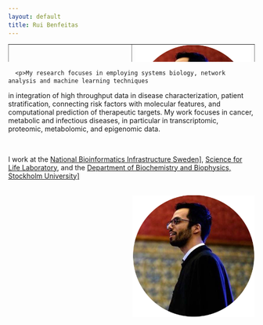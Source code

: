 ```yaml
---
layout: default
title: Rui Benfeitas
---
```

<table style="width: 100%; border-collapse: collapse; border-style: hidden; height: 36px;" border="1">
<tbody>
<tr style="height: 18px;">
	<td style="width: 50%; height: 18px;"><h1>Rui Benfeitas, PhD </h1>
	<h3>Multi-omics Integration and Systems Biology</h3>
	<a href="http://twitter.com/ruifeitas"><img border="0" src="https://www.svgrepo.com/show/137277/twitter.svg" width="20" height="20"></a>
	<a href="https://scholar.google.se/citations?user=TNHVVA4AAAAJ"><img border="0" src="https://camo.githubusercontent.com/80c1726d97a306a48189cb105cb4c0667d5adf140dc35daf05713873170b20ff/687474703a2f2f7777772e736f66746c61622e6e7475612e67722f7e6e69636b69652f696d616765732f6c6f676f2f676f6f676c652d7363686f6c61722e706e67" width="20" height="20"></a>
	<a href="linkedin.com/in/ruibenfeitas"><img border="0" src="https://www.svgrepo.com/show/315300/linkedin.svg" width="20" height="20"></a>
	<a href="https://www.researchgate.net/profile/Rui-Benfeitas"><img border="0" src="https://img.icons8.com/windows/452/researchgate.png" width="20" height="20"></a><br>
</td>
	<td style="width: 50%; height: 18px;"><img src="./includes/assets/img/photo.png" style="float: right;" width="250px" alt="" /></td>
</tr>
</tbody>
</table>
<div class="container">
  <div class="row">
    <div class="col s12">
      
      <p>My research focuses in employing systems biology, network analysis and machine learning techniques
in integration of high throughput data in disease characterization, patient stratification, connecting risk factors with molecular features, and computational prediction of therapeutic targets. My work focuses in cancer, metabolic and infectious diseases, in particular in transcriptomic, proteomic, metabolomic, and epigenomic data.</p>  
		<p>I work at the <a href="https://www.nbis.se/about/staff/rui-benfeitas/">National Bioinformatics Infrastructure Sweden]</a>, <a href="www.scilifelab.se">Science for Life Laboratory</a>, and the <a href="https://www.dbb.su.se/">Department of Biochemistry and Biophysics, Stockholm University]</a></p>  
    </div>
    <div class="col s12">
    	<img style="float: right;" src="./includes/assets/img/photo.png" width="250px">
    </div>
  </div>
</div>


